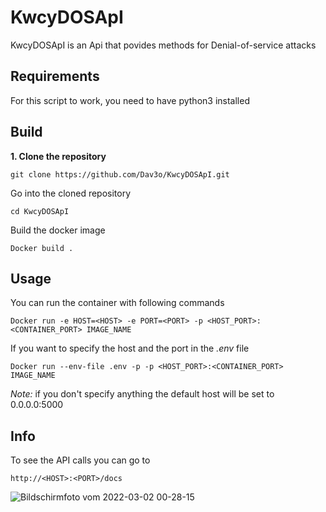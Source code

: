 # KwcyDOSApI

KwcyDOSApI is an Api that povides methods for Denial-of-service attacks

## Requirements
For this script to work, you need to have python3 installed

## Build
**1. Clone the repository**
```
git clone https://github.com/Dav3o/KwcyDOSApI.git
```
Go into the cloned repository
```
cd KwcyDOSApI
```
Build the docker image
```
Docker build .
```
## Usage

You can run the container with following commands
```
Docker run -e HOST=<HOST> -e PORT=<PORT> -p <HOST_PORT>:<CONTAINER_PORT> IMAGE_NAME
```
If you want to specify the host and the port in the *.env* file
```
Docker run --env-file .env -p -p <HOST_PORT>:<CONTAINER_PORT> IMAGE_NAME
```
*Note:* if you don't specify anything the default host will be set to 0.0.0.0:5000

## Info

To see the API calls you can go to
```
http://<HOST>:<PORT>/docs
```
![Bildschirmfoto vom 2022-03-02 00-28-15](https://user-images.githubusercontent.com/61215846/156266224-636846b0-6976-4503-87db-c87cd01b46df.png)

